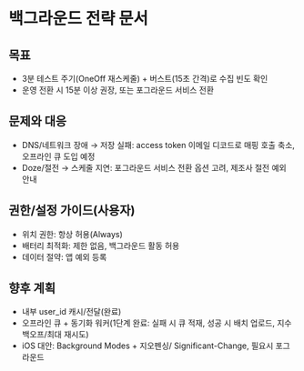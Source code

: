 # 백그라운드 전략 문서

## 목표
- 3분 테스트 주기(OneOff 재스케줄) + 버스트(15초 간격)로 수집 빈도 확인
- 운영 전환 시 15분 이상 권장, 또는 포그라운드 서비스 전환

## 문제와 대응
- DNS/네트워크 장애 → 저장 실패: access token 이메일 디코드로 매핑 호출 축소, 오프라인 큐 도입 예정
- Doze/절전 → 스케줄 지연: 포그라운드 서비스 전환 옵션 고려, 제조사 절전 예외 안내

## 권한/설정 가이드(사용자)
- 위치 권한: 항상 허용(Always)
- 배터리 최적화: 제한 없음, 백그라운드 활동 허용
- 데이터 절약: 앱 예외 등록

## 향후 계획
- 내부 user_id 캐시/전달(완료)
- 오프라인 큐 + 동기화 워커(1단계 완료: 실패 시 큐 적재, 성공 시 배치 업로드, 지수 백오프/최대 재시도)
- iOS 대안: Background Modes + 지오펜싱/ Significant-Change, 필요시 포그라운드
